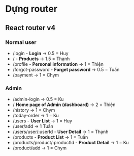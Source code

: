# Dựng router

## React router v4

### Normal user
* /login - **Login**  -> 0.5 = Huy
* / - **Products** -> 1.5 = Thạnh
* /profile - **Personal information** -> 1 = Thiện
* /forgot-password - **Forget password** -> 0.5 = Tuấn
* /payment -> 1 = Chym

### Admin

* /admin-login -> 0.5 = Ku
* / **Home page of Admin (dashboard)** -> 2 = Thiện
* /history -> 1 = Chym
* /today-order -> 1 = Ku
* /users - **User List** -> 1 = Huy
* /user/add -> 1 Tuấn
* /users/user/:userId - **User Detail** -> 1 = Thạnh
* /products - **Product List** -> 1 = Tuấn
* /products/product/:productId - **Product Detail** -> 1 = Ku
* /product/add -> 1 = Chym
